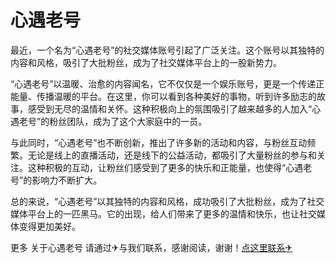 # 心遇老号

最近，一个名为“心遇老号”的社交媒体账号引起了广泛关注。这个账号以其独特的内容和风格，吸引了大批粉丝，成为了社交媒体平台上的一股新势力。

“心遇老号”以温暖、治愈的内容闻名，它不仅仅是一个娱乐账号，更是一个传递正能量、传播温暖的平台。在这里，你可以看到各种美好的事物，听到许多励志的故事，感受到无尽的温情和关怀。这种积极向上的氛围吸引了越来越多的人加入“心遇老号”的粉丝团队，成为了这个大家庭中的一员。

与此同时，“心遇老号”也不断创新，推出了许多新的活动和内容，与粉丝互动频繁。无论是线上的直播活动，还是线下的公益活动，都吸引了大量粉丝的参与和关注。这种积极的互动，让粉丝们感受到了更多的快乐和正能量，也使得“心遇老号”的影响力不断扩大。

总的来说，“心遇老号”以其独特的内容和风格，成功吸引了大批粉丝，成为了社交媒体平台上的一匹黑马。它的出现，给人们带来了更多的温情和快乐，也让社交媒体变得更加美好。

更多 关于心遇老号 请通过✈与我们联系，感谢阅读，谢谢！[点这里联系✈](https://www.k02.cc)